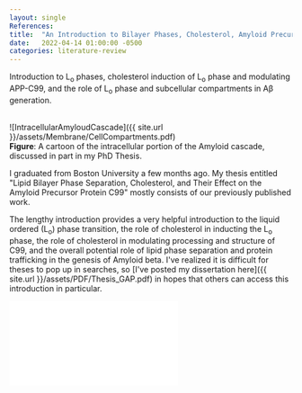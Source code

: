 ```yaml
---
layout: single
References:
title:  "An Introduction to Bilayer Phases, Cholesterol, Amyloid Precursor Protein, and their Relation"
date:   2022-04-14 01:00:00 -0500
categories: literature-review
---
```

Introduction to L<sub>o</sub> phases, cholesterol induction of L<sub>o</sub> phase and modulating APP-C99, and the role of L<sub>o</sub> phase and subcellular compartments in Aβ generation.
<br/><br/>


![IntracellularAmyloudCascade]({{ site.url }}/assets/Membrane/CellCompartments.pdf)<br/>
**Figure**: A cartoon of the intracellular portion of the Amyloid cascade, discussed in part in my PhD Thesis.

I graduated from Boston University a few months ago. My thesis entitled "Lipid Bilayer Phase Separation, Cholesterol, and Their Effect on the Amyloid Precursor Protein C99" mostly consists of our previously published work.

The lengthy introduction provides a very helpful introduction to the liquid ordered (L<sub>o</sub>) phase transition, the role of cholesterol in inducting the L<sub>o</sub> phase, the role of cholesterol in modulating processing and structure of C99, and the overall potential role of lipid phase separation and protein trafficking in the genesis of Amyloid beta. I've realized it is difficult for theses to pop up in searches, so [I've posted my dissertation here]({{ site.url }}/assets/PDF/Thesis_GAP.pdf) in hopes that others can access this introduction in particular.

<embed src="{{ site.url }}/assets/PDF/Thesis_GAP.pdf" type="application/pdf">
